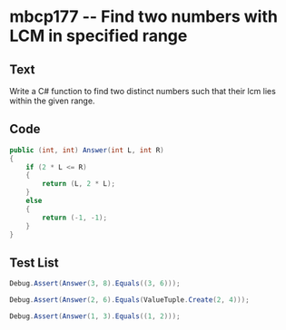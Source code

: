 # mbcp177 -- Find two numbers with LCM in specified range

## Text

Write a C# function to find two distinct numbers such that their lcm lies within the given range.

## Code

```csharp
public (int, int) Answer(int L, int R) 
{
    if (2 * L <= R)
    {
        return (L, 2 * L);
    }
    else
    {
        return (-1, -1);
    }
}
```

## Test List

```csharp
Debug.Assert(Answer(3, 8).Equals((3, 6)));
```

```csharp
Debug.Assert(Answer(2, 6).Equals(ValueTuple.Create(2, 4)));
```

```csharp
Debug.Assert(Answer(1, 3).Equals((1, 2)));
```
